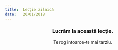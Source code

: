 ```yaml
---
title:  Lecție zilnică
date:   20/01/2018
---
```


### <center>Lucrăm la această lecție.</center>
<center>Te rog intoarce-te mai tarziu.</center>